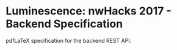 # Luminescence: nwHacks 2017 - Backend Specification

pdfLaTeX specification for the backend REST API.
